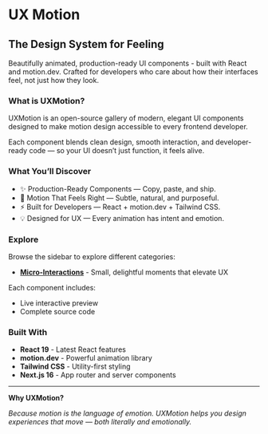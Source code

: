 # UX Motion

## The Design System for Feeling

Beautifully animated, production-ready UI components - built with React and motion.dev.
Crafted for developers who care about how their interfaces feel, not just how they look.

### What is UXMotion?

UXMotion is an open-source gallery of modern, elegant UI components designed to make motion design accessible to every frontend developer.

Each component blends clean design, smooth interaction, and developer-ready code — so your UI doesn’t just function, it feels alive.

### What You’ll Discover

- ✨ Production-Ready Components — Copy, paste, and ship.
- 🎨 Motion That Feels Right — Subtle, natural, and purposeful.
- ⚡ Built for Developers — React + motion.dev + Tailwind CSS.
- 💡 Designed for UX — Every animation has intent and emotion.

### Explore

Browse the sidebar to explore different categories:

- **[Micro-Interactions](/micro-interactions)** - Small, delightful moments that elevate UX

Each component includes:

- Live interactive preview
- Complete source code

### Built With

- **React 19** - Latest React features
- **motion.dev** - Powerful animation library
- **Tailwind CSS** - Utility-first styling
- **Next.js 16** - App router and server components

---

**Why UXMotion?**

_Because motion is the language of emotion.
UXMotion helps you design experiences that move — both literally and emotionally._
